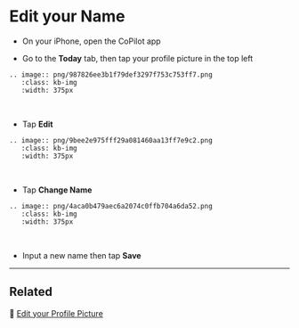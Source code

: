 # Edit your Name

- On your iPhone, open the CoPilot app

- Go to the **Today** tab, then tap your profile picture in the top left

```{eval-rst}
.. image:: png/987826ee3b1f79def3297f753c753ff7.png
   :class: kb-img
   :width: 375px
```

&nbsp;

- Tap **Edit**

```{eval-rst}
.. image:: png/9bee2e975fff29a081460aa13ff7e9c2.png
   :class: kb-img
   :width: 375px
```

&nbsp;

- Tap **Change Name**

```{eval-rst}
.. image:: png/4aca0b479aec6a2074c0ffb704a6da52.png
   :class: kb-img
   :width: 375px
```

&nbsp;

- Input a new name then tap **Save**

---

## Related

📌 [Edit your Profile Picture](edit-pfp.md)

